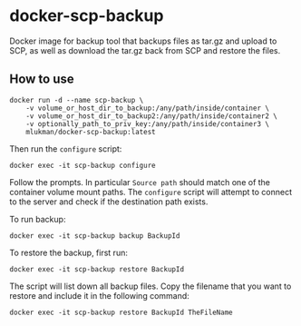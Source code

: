 # docker-scp-backup
Docker image for backup tool that backups files as tar.gz and upload to SCP, as well as download the tar.gz back from SCP and restore the files.

## How to use

    docker run -d --name scp-backup \
        -v volume_or_host_dir_to_backup:/any/path/inside/container \
        -v volume_or_host_dir_to_backup2:/any/path/inside/container2 \
        -v optionally_path_to_priv_key:/any/path/inside/container3 \
        mlukman/docker-scp-backup:latest
        
Then run the `configure` script:

    docker exec -it scp-backup configure
    
Follow the prompts. In particular `Source path` should match one of the container volume mount paths. The `configure` script will attempt to connect to the server and check if the destination path exists.

To run backup:

    docker exec -it scp-backup backup BackupId
    
To restore the backup, first run:

    docker exec -it scp-backup restore BackupId

The script will list down all backup files. Copy the filename that you want to restore and include it in the following command:

    docker exec -it scp-backup restore BackupId TheFileName    
    

